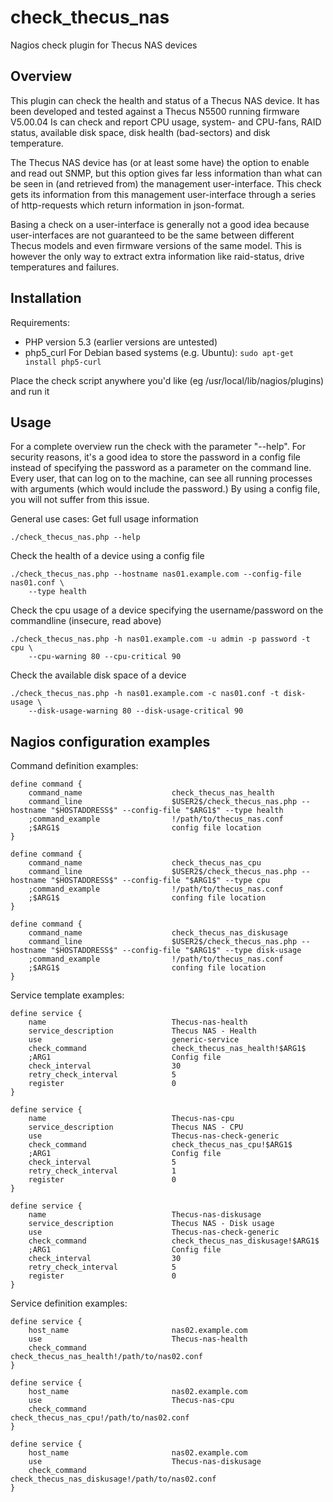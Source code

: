 # check_thecus_nas
Nagios check plugin for Thecus NAS devices

## Overview
This plugin can check the health and status of a Thecus NAS device. It has been developed and tested 
against a Thecus N5500 running firmware V5.00.04
Is can check and report CPU usage, system- and CPU-fans, RAID status, available disk space, disk health (bad-sectors) 
and disk temperature.

The Thecus NAS device has (or at least some have) the option to enable and read out SNMP, but this option gives far 
less information than what can be seen in (and retrieved from) the management user-interface.
This check gets its information from this management user-interface through a series of http-requests
which return information in json-format. 

Basing a check on a user-interface is generally not a good idea because user-interfaces are not
guaranteed to be the same between different Thecus models and even firmware versions of the same
model. This is however the only way to extract extra information like raid-status, drive temperatures
and failures.

## Installation
Requirements:
* PHP version 5.3 (earlier versions are untested)
* php5_curl
    For Debian based systems (e.g. Ubuntu): `sudo apt-get install php5-curl`

Place the check script anywhere you'd like (eg /usr/local/lib/nagios/plugins) and run it

## Usage
For a complete overview run the check with the parameter "--help".
For security reasons, it's a good idea to store the password in a config file instead of specifying 
the password as a parameter on the command line. Every user, that can log on to the machine, can see 
all running processes with arguments (which would include the password.) By using a config file, you
will not suffer from this issue.

General use cases:
Get full usage information  
```
./check_thecus_nas.php --help
```

Check the health of a device using a config file 
```
./check_thecus_nas.php --hostname nas01.example.com --config-file nas01.conf \
    --type health
```

Check the cpu usage of a device specifying the username/password on the commandline (insecure, read above)
```
./check_thecus_nas.php -h nas01.example.com -u admin -p password -t cpu \
    --cpu-warning 80 --cpu-critical 90
```

Check the available disk space of a device
```
./check_thecus_nas.php -h nas01.example.com -c nas01.conf -t disk-usage \
    --disk-usage-warning 80 --disk-usage-critical 90
```

## Nagios configuration examples
Command definition examples:
```
define command {
    command_name                    check_thecus_nas_health
    command_line                    $USER2$/check_thecus_nas.php --hostname "$HOSTADDRESS$" --config-file "$ARG1$" --type health
    ;command_example                !/path/to/thecus_nas.conf
    ;$ARG1$                         config file location
}

define command {
    command_name                    check_thecus_nas_cpu
    command_line                    $USER2$/check_thecus_nas.php --hostname "$HOSTADDRESS$" --config-file "$ARG1$" --type cpu
    ;command_example                !/path/to/thecus_nas.conf
    ;$ARG1$                         confing file location
}

define command {
    command_name                    check_thecus_nas_diskusage
    command_line                    $USER2$/check_thecus_nas.php --hostname "$HOSTADDRESS$" --config-file "$ARG1$" --type disk-usage
    ;command_example                !/path/to/thecus_nas.conf
    ;$ARG1$                         confing file location
}
```

Service template examples:
```
define service {
    name                            Thecus-nas-health
    service_description             Thecus NAS - Health
    use                             generic-service
    check_command                   check_thecus_nas_health!$ARG1$
    ;ARG1                           Config file
    check_interval                  30
    retry_check_interval            5
    register                        0
}

define service {
    name                            Thecus-nas-cpu
    service_description             Thecus NAS - CPU
    use                             Thecus-nas-check-generic
    check_command                   check_thecus_nas_cpu!$ARG1$
    ;ARG1                           Config file
    check_interval                  5
    retry_check_interval            1
    register                        0
}

define service {
    name                            Thecus-nas-diskusage
    service_description             Thecus NAS - Disk usage
    use                             Thecus-nas-check-generic
    check_command                   check_thecus_nas_diskusage!$ARG1$
    ;ARG1                           Config file
    check_interval                  30
    retry_check_interval            5
    register                        0
}
```

Service definition examples:
```
define service {
    host_name                       nas02.example.com
    use                             Thecus-nas-health
    check_command                   check_thecus_nas_health!/path/to/nas02.conf
}

define service {
    host_name                       nas02.example.com
    use                             Thecus-nas-cpu
    check_command                   check_thecus_nas_cpu!/path/to/nas02.conf
}

define service {
    host_name                       nas02.example.com
    use                             Thecus-nas-diskusage
    check_command                   check_thecus_nas_diskusage!/path/to/nas02.conf
}
```


